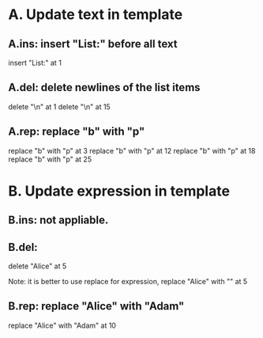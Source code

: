 # A. Update text in template
## A.ins: insert "List:" before all text
  insert "List:" at 1

## A.del: delete newlines of the list items
  delete "\n" at 1
  delete "\n" at 15

## A.rep: replace "b" with "p"
  replace "b" with "p" at 3
  replace "b" with "p" at 12
  replace "b" with "p" at 18
  replace "b" with "p" at 25

# B. Update expression in template

## B.ins: not appliable.

## B.del: 
  delete "Alice" at 5

  Note: it is better to use replace for expression, replace "Alice" with "" at 5

## B.rep: replace "Alice" with "Adam"
  replace "Alice" with "Adam" at 10
